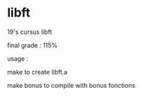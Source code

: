 # libft
19's cursus libft

final grade : 115%

usage :

make to create libft.a

make bonus to compile with bonus fonctions
